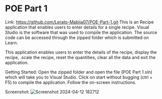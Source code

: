 # POE Part 1
Link: https://github.com/Lerato-Mabija07/POE-Part-1.git 
This is an Recipe application that enables users to enter details for a single recipe. Visual Studio is the software that  was used to compile the application. The source code can be accessed through the zipped folder which is submitted on Learn.

This application enables users to enter the details of the recipe, display the recipe, .scale the recipe, reset the quantities, clear all the data and exit the application.

Getting Started: Open the zipped folder and open the file (POE Part 1.sln) which will take you to Visual Studio. 
Click on start without bugging (ctrl + F5) to compile the application.
Follow the on-screen instructions.


Screenshot: 
![Screenshot 2024-04-12 182712](https://github.com/Lerato-Mabija07/POE-Part-1/assets/130465883/57b0d04b-81cd-48df-a22e-91ad785fb802)


